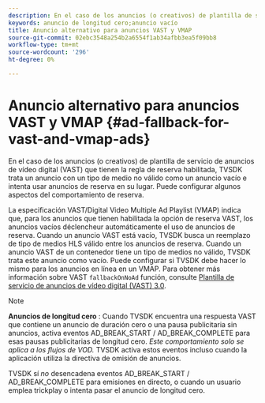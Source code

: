 ```yaml
---
description: En el caso de los anuncios (o creativos) de plantilla de servicio de anuncios de vídeo digital (VAST) que tienen la regla de reserva habilitada, TVSDK trata un anuncio con un tipo de medio no válido como un anuncio vacío e intenta usar anuncios de reserva en su lugar. Puede configurar algunos aspectos del comportamiento de reserva.
keywords: anuncio de longitud cero;anuncio vacío
title: Anuncio alternativo para anuncios VAST y VMAP
source-git-commit: 02ebc3548a254b2a6554f1ab34afbb3ea5f09bb8
workflow-type: tm+mt
source-wordcount: '296'
ht-degree: 0%

---
```


# Anuncio alternativo para anuncios VAST y VMAP {#ad-fallback-for-vast-and-vmap-ads}

En el caso de los anuncios (o creativos) de plantilla de servicio de anuncios de vídeo digital (VAST) que tienen la regla de reserva habilitada, TVSDK trata un anuncio con un tipo de medio no válido como un anuncio vacío e intenta usar anuncios de reserva en su lugar. Puede configurar algunos aspectos del comportamiento de reserva.

La especificación VAST/Digital Video Multiple Ad Playlist (VMAP) indica que, para los anuncios que tienen habilitada la opción de reserva VAST, los anuncios vacíos déclencheur automáticamente el uso de anuncios de reserva. Cuando un anuncio VAST está vacío, TVSDK busca un reemplazo de tipo de medios HLS válido entre los anuncios de reserva. Cuando un anuncio VAST de un contenedor tiene un tipo de medios no válido, TVSDK trata este anuncio como vacío. Puede configurar si TVSDK debe hacer lo mismo para los anuncios en línea en un VMAP. Para obtener más información sobre VAST `fallbackOnNoAd` función, consulte [Plantilla de servicio de anuncios de vídeo digital (VAST) 3.0](https://www.iab.net/guidelines/508676/digitalvideo/vsuite/vast).

>[!NOTE]
>
>**Anuncios de longitud cero** : Cuando TVSDK encuentra una respuesta VAST que contiene un anuncio de duración cero o una pausa publicitaria sin anuncios, activa eventos AD_BREAK_START / AD_BREAK_COMPLETE para esas pausas publicitarias de longitud cero. *Este comportamiento solo se aplica a los flujos de VOD.* TVSDK activa estos eventos incluso cuando la aplicación utiliza la directiva de omisión de anuncios.
>
>TVSDK sí *no* desencadena eventos AD_BREAK_START / AD_BREAK_COMPLETE para emisiones en directo, o cuando un usuario emplea trickplay o intenta pasar el anuncio de longitud cero.
